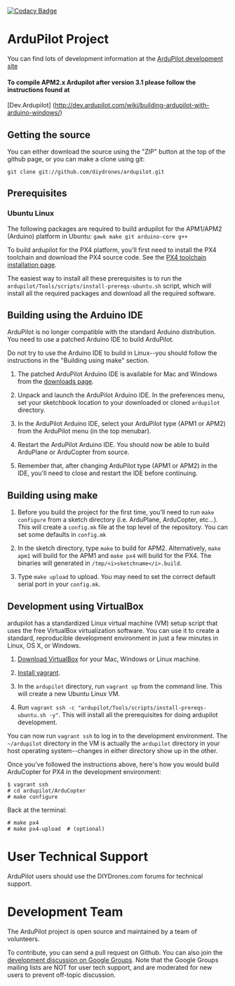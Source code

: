 [![Codacy Badge](https://api.codacy.com/project/badge/grade/181732d22a2e4d98b46a97976b8c133f)](https://www.codacy.com/app/carlin010/ardupilot_2)

# ArduPilot Project

You can find lots of development information at the [ArduPilot development site](http://dev.ardupilot.com)

#### To compile APM2.x Ardupilot after version 3.1 please follow the instructions found at 

[Dev.Ardupilot] (http://dev.ardupilot.com/wiki/building-ardupilot-with-arduino-windows/) 


## Getting the source

You can either download the source using the "ZIP" button at the top
of the github page, or you can make a clone using git:

```
git clone git://github.com/diydrones/ardupilot.git
```

## Prerequisites

### Ubuntu Linux

The following packages are required to build ardupilot for the
APM1/APM2 (Arduino) platform in Ubuntu: `gawk make git arduino-core
g++`

To build ardupilot for the PX4 platform, you'll first need to install
the PX4 toolchain and download the PX4 source code.  See the [PX4
toolchain installation
page](https://pixhawk.ethz.ch/px4/dev/toolchain_installation_lin).

The easiest way to install all these prerequisites is to run the
`ardupilot/Tools/scripts/install-prereqs-ubuntu.sh` script, which will
install all the required packages and download all the required
software.


## Building using the Arduino IDE

ArduPilot is no longer compatible with the standard Arduino
distribution.  You need to use a patched Arduino IDE to build
ArduPilot.

Do not try to use the Arduino IDE to build in Linux--you should follow
the instructions in the "Building using make" section.

1. The patched ArduPilot Arduino IDE is available for Mac and Windows
   from the [downloads
   page](http://firmware.diydrones.com).

2. Unpack and launch the ArduPilot Arduino IDE. In the preferences
   menu, set your sketchbook location to your downloaded or cloned
   `ardupilot` directory.

3. In the ArduPilot Arduino IDE, select your ArduPilot type (APM1 or
   APM2) from the ArduPilot menu (in the top menubar).

4. Restart the ArduPilot Arduino IDE. You should now be able to build
   ArduPlane or ArduCopter from source.

5. Remember that, after changing ArduPilot type (APM1 or APM2) in the
   IDE, you'll need to close and restart the IDE before continuing.


## Building using make

 1. Before you build the project for the first time, you'll need to run `make
    configure` from a  sketch directory (i.e. ArduPlane, ArduCopter, etc...).
    This will create a `config.mk` file at the top level of the repository. You
    can set some defaults in `config.mk`

 2. In the sketch directory, type `make` to build for APM2. Alternatively,
    `make apm1` will build for the APM1 and `make px4` will build for the PX4.
    The binaries will generated in `/tmp/<i>sketchname</i>.build`.

 3. Type `make upload` to upload. You may need to set the correct default
    serial port in your `config.mk`.


## Development using VirtualBox

ardupilot has a standardized Linux virtual machine (VM) setup script
that uses the free VirtualBox virtualization software.  You can use it
to create a standard, reproducible development environment in just a
few minutes in Linux, OS X, or Windows.

 1. [Download VirtualBox](https://www.virtualbox.org/wiki/Downloads)
 for your Mac, Windows or Linux machine.

 2. [Install vagrant](http://docs.vagrantup.com/v2/installation/).

 4. In the `ardupilot` directory, run `vagrant up` from the command
 line.  This will create a new Ubuntu Linux VM.

 5. Run `vagrant ssh -c "ardupilot/Tools/scripts/install-prereqs-ubuntu.sh -y"`.
 This will install all the prerequisites for doing ardupilot development.

You can now run `vagrant ssh` to log in to the development
environment.  The `~/ardupilot` directory in the VM is actually the
`ardupilot` directory in your host operating system--changes in either
directory show up in the other.

Once you've followed the instructions above, here's how you would
build ArduCopter for PX4 in the development environment:

```
$ vagrant ssh
# cd ardupilot/ArduCopter
# make configure
```

Back at the terminal:

```
# make px4
# make px4-upload  # (optional)
```

# User Technical Support

ArduPilot users should use the DIYDrones.com forums for technical support.

# Development Team

The ArduPilot project is open source and maintained by a team of volunteers.

To contribute, you can send a pull request on Github. You can also
join the [development discussion on Google
Groups](https://groups.google.com/forum/?fromgroups#!forum/drones-discuss). Note
that the Google Groups mailing lists are NOT for user tech support,
and are moderated for new users to prevent off-topic discussion.
